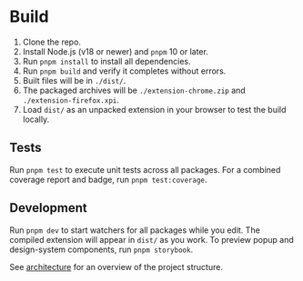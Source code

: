 # Build

1. Clone the repo.
2. Install Node.js (v18 or newer) and `pnpm` 10 or later.
3. Run `pnpm install` to install all dependencies.
4. Run `pnpm build` and verify it completes without errors.
5. Built files will be in `./dist/`.
6. The packaged archives will be `./extension-chrome.zip` and
   `./extension-firefox.xpi`.
7. Load `dist/` as an unpacked extension in your browser to test the build
   locally.

## Tests

Run `pnpm test` to execute unit tests across all packages. For a combined
coverage report and badge, run `pnpm test:coverage`.

## Development

Run `pnpm dev` to start watchers for all packages while you edit. The compiled
extension will appear in `dist/` as you work. To preview popup and
design-system components, run `pnpm storybook`.

See [architecture](architecture.md) for an overview of the project structure.
